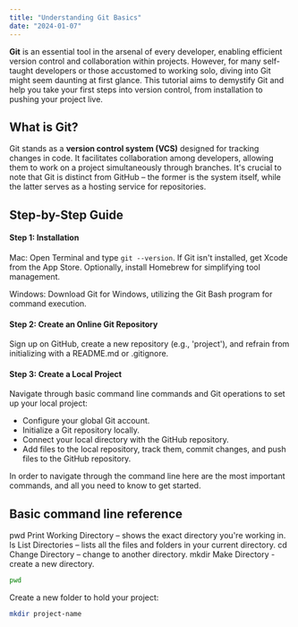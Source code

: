 ```yaml
---
title: "Understanding Git Basics"
date: "2024-01-07"
---
```


**Git** is an essential tool in the arsenal of every developer, enabling efficient version control and collaboration within projects. However, for many self-taught developers or those accustomed to working solo, diving into Git might seem daunting at first glance. This tutorial aims to demystify Git and help you take your first steps into version control, from installation to pushing your project live.

## What is Git?

Git stands as a **version control system (VCS)** designed for tracking changes in code. It facilitates collaboration among developers, allowing them to work on a project simultaneously through branches. It's crucial to note that Git is distinct from GitHub – the former is the system itself, while the latter serves as a hosting service for repositories.

## Step-by-Step Guide

#### Step 1: Installation

Mac: Open Terminal and type `git --version`. If Git isn't installed, get Xcode from the App Store. Optionally, install Homebrew for simplifying tool management.

Windows: Download Git for Windows, utilizing the Git Bash program for command execution.

#### Step 2: Create an Online Git Repository

Sign up on GitHub, create a new repository (e.g., 'project'), and refrain from initializing with a README.md or .gitignore.

#### Step 3: Create a Local Project

Navigate through basic command line commands and Git operations to set up your local project:

- Configure your global Git account.
- Initialize a Git repository locally.
- Connect your local directory with the GitHub repository.
- Add files to the local repository, track them, commit changes, and push files to the GitHub repository.

In order to navigate through the command line here are the most important commands, and all you need to know to get started.

## Basic command line reference

pwd Print Working Directory – shows the exact directory you're working in.
ls List Directories – lists all the files and folders in your current directory.
cd Change Directory – change to another directory.
mkdir Make Directory - create a new directory.

```bash
pwd
```

Create a new folder to hold your project:

```bash
mkdir project-name
```
